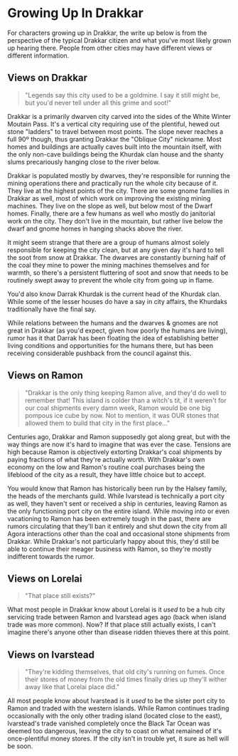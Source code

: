 Growing Up In Drakkar
=====================

For characters growing up in Drakkar, the write up below is from the perspective of the typical Drakkar citizen and what you've most likely grown up hearing there. People from other cities may have different views or different information.

Views on Drakkar
----------------

> "Legends say this city used to be a goldmine. I say it still might be, but you'd never tell under all this grime and soot!"

Drakkar is a primarily dwarven city carved into the sides of the White Winter Moutain Pass. It's a vertical city requiring use of the plentiful, hewed out stone "ladders" to travel between most points. The slope never reaches a full 90º though, thus granting Drakkar the "Oblique City" nickname. Most homes and buildings are actually caves built into the mountain itself, with the only non-cave buildings being the Khurdak clan house and the shanty slums precariously hanging close to the river below.

Drakkar is populated mostly by dwarves, they're responsible for running the mining operations there and practically run the whole city because of it. They live at the highest points of the city. There are some gnome families in Drakkar as well, most of which work on improving the existing mining machines. They live on the slope as well, but below most of the Dwarf homes. Finally, there are a few humans as well who mostly do janitorial work on the city. They don't live in the mountain, but rather live below the dwarf and gnome homes in hanging shacks above the river.

It might seem strange that there are a group of humans almost solely responsible for keeping the city clean, but at any given day it's hard to tell the soot from snow at Drakkar. The dwarves are constantly burning half of the coal they mine to power the mining machines themselves and for warmth, so there's a persistent fluttering of soot and snow that needs to be routinely swept away to prevent the whole city from going up in flame.

You'd also know Darrak Khurdak is the current head of the Khurdak clan. While some of the lesser houses do have a say in city affairs, the Khurdaks traditionally have the final say.

While relations between the humans and the dwarves & gnomes are not great in Drakkar (as you'd expect, given how poorly the humans are living), rumor has it that Darrak has been floating the idea of establishing better living conditions and opportunities for the humans there, but has been receiving considerable pushback from the council against this.

Views on Ramon
--------------

> "Drakkar is the only thing keeping Ramon alive, and they'd do well to remember that! This island is colder than a witch's tit, if it weren't for our coal shipments every damn week, Ramon would be one big pompous ice cube by now. Not to mention, it was OUR stones that allowed them to build that city in the first place..."

Centuries ago, Drakkar and Ramon supposedly got along great, but with the way things are now it's hard to imagine that was ever the case. Tensions are high because Ramon is objectively extorting Drakkar's coal shipments by paying fractions of what they're actually worth. With Drakkar's own economy on the low and Ramon's routine coal purchases being the lifeblood of the city as a result, they have little choice but to accept.

You would know that Ramon has historically been run by the Halsey family, the heads of the merchants guild. While Ivarstead is technically a port city as well, they haven't sent or received a ship in centuries, leaving Ramon as the only functioning port city on the entire island. While moving into or even vacationing to Ramon has been extremely tough in the past, there are rumors circulating that they'll ban it entirely and shut down the city from all Agora interactions other than the coal and occasional stone shipments from Drakkar. While Drakkar's not particularly happy about this, they'd still be able to continue their meager business with Ramon, so they're mostly indifferent towards the rumor.

Views on Lorelai
----------------

> "That place still exists?"

What most people in Drakkar know about Lorelai is it *used* to be a hub city servicing trade between Ramon and Ivarstead ages ago (back when island trade was more common). Now? If that place still actually exists, I can't imagine there's anyone other than disease ridden thieves there at this point.

Views on Ivarstead
------------------

> "They're kidding themselves, that old city's running on fumes. Once their stores of money from the old times finally dries up they'll wither away like that Lorelai place did."

All most people know about Ivarstead is it *used* to be the sister port city to Ramon and traded with the western islands. While Ramon continues trading occasionally with the only other trading island (located close to the east), Ivarstead's trade vanished completely once the Black Tar Ocean was deemed too dangerous, leaving the city to coast on what remained of it's once-plentiful money stores. If the city isn't in trouble yet, it sure as hell will be soon.